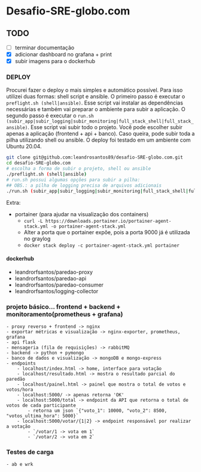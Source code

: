 # Desafio-SRE-globo.com

## TODO
- [ ] terminar documentação
- [x] adicionar dashboard no grafana + print
- [x] subir imagens para o dockerhub

### DEPLOY

Procurei fazer o deploy o mais simples e automático possível. Para isso utilizei duas formas: shell script e ansible.
O primeiro passo é executar o `preflight.sh (shell|ansible)`. Esse script vai instalar as dependências necessárias e também vai preparar o ambiente para subir a aplicação.
O segundo passo é executar o `run.sh (subir_app|subir_logging|subir_monitoring|full_stack_shell|full_stack_ansible)`. Esse script vai subir todo o projeto. Você pode escolher subir apenas a aplicação (frontend + api + banco). Caso queira, pode subir toda a pilha utilizando shell ou ansible.
O deploy foi testado em um ambiente com Ubuntu 20.04.

```bash
git clone git@github.com:leandrosantos89/desafio-SRE-globo.com.git
cd desafio-SRE-globo.com
# escolha a forma de subir o projeto, shell ou ansible
./preflight.sh (shell|ansible)
# run.sh possui algumas opções para subir a pilha:
## OBS.: a pilha de logging precisa de arquivos adicionais
./run.sh (subir_app|subir_logging|subir_monitoring|full_stack_shell|full_stack_ansible)
```
Extra:
- portainer (para ajudar na visualização dos containers)
    - `curl -L https://downloads.portainer.io/portainer-agent-stack.yml -o portainer-agent-stack.yml`
    - Alter a porta que o portainer expôe, pois a porta 9000 já é utilizada no graylog
    - `docker stack deploy -c portainer-agent-stack.yml portainer`

#### dockerhub
- leandrorfsantos/paredao-proxy
- leandrorfsantos/paredao-api
- leandrorfsantos/paredao-consumer
- leandrorfsantos/logging-collector

### projeto básico... frontend + backend + monitoramento(prometheus + grafana)
    - proxy reverso + frontend -> nginx
    - exportar métricas e visualização -> nginx-exporter, prometheus, grafana
    - api flask 
    - mensageria (fila de requisições) -> rabbitMQ
    - backend -> python + pymongo
    - banco de dados e visualização -> mongoDB e mongo-express
    - endpoints
        - localhost/index.html -> home, interface para votação
        - localhost/resultado.html -> mostra o resultado parcial do paredão
        - localhost/painel.html -> painel que mostra o total de votos e votos/hora
        - localhost:5000/ -> apenas retorna 'OK'
        - localhost:5000/total -> endpoint da API que retorna o total de votos de cada participante
            - retorna um json `{"voto_1": 10000, "voto_2": 8500, "votos_ultima_hora": 5000}`
        - localhost:5000/votar/{1|2} -> endpoint responsável por realizar a votação
            - `/votar/1 -> vota em 1`
            - `/votar/2 -> vota em 2`

### Testes de carga
    - ab e wrk
